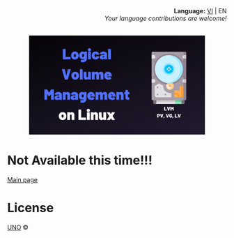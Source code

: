 <div align="right">
  <div><b>Language:</b> <a href="./lvm-vi.md">VI</a> | EN</div>
  <div><i>Your language contributions are welcome!</i></div>
</div>
<p align="center">
  <br/>
  <a href="https://phuonguno98.github.io/Logical-Volume-Management/">	
      <img src="../img/lvm.webp" alt="Logical Volume Management" style="height: 80%; width: 80%">
  </a>
</p>


# Not Available this time!!!

[Main page](../README.md)

# License

[UNO](../LICENSE.md) &copy;
